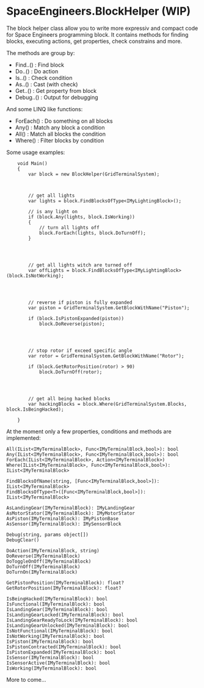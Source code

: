 SpaceEngineers.BlockHelper (WIP)
================================

The block helper class allow you to write more expressiv and compact code for Space Engineers programming block.
It contains methods for finding blocks, executing actions, get properties, check constrains and more.

The methods are group by:
- Find..() : Find block
- Do..() : Do action
- Is..() : Check condition
- As..() : Cast (with check)
- Get..() : Get property from block
- Debug..() : Output for debugging

And some LINQ like functions:
- ForEach() : Do something on all blocks
- Any() : Match any block a condition
- All() : Match all blocks the condition
- Where() : Filter blocks by condition

Some usage examples:
```
    void Main()
    {
        var block = new BlockHelper(GridTerminalSystem);



        // get all lights
        var lights = block.FindBlocksOfType<IMyLightingBlock>();

        // is any light on
        if (block.Any(lights, block.IsWorking))
        {
            // turn all lights off
            block.ForEach(lights, block.DoTurnOff);
        }




        // get all lights witch are turned off
        var offLights = block.FindBlocksOfType<IMyLightingBlock>(block.IsNotWorking);




        // reverse if piston is fully expanded
        var piston = GridTerminalSystem.GetBlockWithName("Piston");

        if (block.IsPistonExpanded(piston))
            block.DoReverse(piston);




        // stop rotor if exceed specific angle
        var rotor = GridTerminalSystem.GetBlockWithName("Rotor");

        if (block.GetRotorPosition(rotor) > 90)
            block.DoTurnOff(rotor);



            
        // get all being hacked blocks
        var hackingBlocks = block.Where(GridTerminalSystem.Blocks, block.IsBeingHacked);

    }
```

At the moment only a few properties, conditions and methods are implemented:

```
All(IList<IMyTerminalBlock>, Func<IMyTerminalBlock,bool>): bool 
Any(IList<IMyTerminalBlock>, Func<IMyTerminalBlock,bool>): bool 
ForEach(IList<IMyTerminalBlock>, Action<IMyTerminalBlock>) 
Where(IList<IMyTerminalBlock>, Func<IMyTerminalBlock,bool>): IList<IMyTerminalBlock> 

FindBlocksOfName(string, [Func<IMyTerminalBlock,bool>]): IList<IMyTerminalBlock> 
FindBlocksOfType<T>([Func<IMyTerminalBlock,bool>]): IList<IMyTerminalBlock> 

AsLandingGear(IMyTerminalBlock): IMyLandingGear 
AsMotorStator(IMyTerminalBlock): IMyMotorStator
AsPiston(IMyTerminalBlock): IMyPistonBase 
AsSensor(IMyTerminalBlock): IMySensorBlock 

Debug(string, params object[]) 
DebugClear() 

DoAction(IMyTerminalBlock, string) 
DoReverse(IMyTerminalBlock) 
DoToggleOnOff(IMyTerminalBlock) 
DoTurnOff(IMyTerminalBlock) 
DoTurnOn(IMyTerminalBlock) 

GetPistonPosition(IMyTerminalBlock): float? 
GetRotorPosition(IMyTerminalBlock): float? 

IsBeingHacked(IMyTerminalBlock): bool 
IsFunctional(IMyTerminalBlock): bool 
IsLandingGear(IMyTerminalBlock): bool 
IsLandingGearLocked(IMyTerminalBlock): bool 
IsLandingGearReadyToLock(IMyTerminalBlock): bool 
IsLandingGearUnlocked(IMyTerminalBlock): bool 
IsNotFunctional(IMyTerminalBlock): bool 
IsNotWorking(IMyTerminalBlock): bool 
IsPiston(IMyTerminalBlock): bool 
IsPistonContracted(IMyTerminalBlock): bool 
IsPistonExpanded(IMyTerminalBlock): bool 
IsSensor(IMyTerminalBlock): bool 
IsSensorActive(IMyTerminalBlock): bool 
IsWorking(IMyTerminalBlock): bool
```

More to come...
